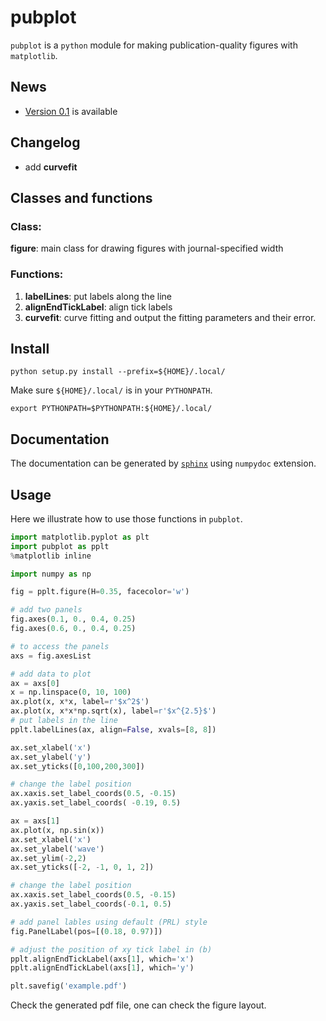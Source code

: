 # pubplot

`pubplot` is a `python` module for making publication-quality figures with `matplotlib`.

## News
* [Version 0.1](https://github.com/fengwangPhysics/pubplot/releases/tag/0.1) is available

## Changelog
* add **curvefit**

## Classes and functions
### Class:
**figure**: main class for drawing figures with journal-specified width

### Functions:
1. **labelLines**: put labels along the line
2. **alignEndTickLabel**: align tick labels
3. **curvefit**: curve fitting and output the fitting parameters and their error.

## Install
```
python setup.py install --prefix=${HOME}/.local/
```
Make sure `${HOME}/.local/` is in your `PYTHONPATH`.
```
export PYTHONPATH=$PYTHONPATH:${HOME}/.local/
```

## Documentation
The documentation can be generated by [`sphinx`](http://sphinx-doc.org/) using `numpydoc` extension.

## Usage
Here we illustrate how to use those functions in `pubplot`.

```python
import matplotlib.pyplot as plt
import pubplot as pplt
%matplotlib inline

import numpy as np
```

```python
fig = pplt.figure(H=0.35, facecolor='w')

# add two panels
fig.axes(0.1, 0., 0.4, 0.25)
fig.axes(0.6, 0., 0.4, 0.25)

# to access the panels
axs = fig.axesList

# add data to plot
ax = axs[0]
x = np.linspace(0, 10, 100)
ax.plot(x, x*x, label=r'$x^2$')
ax.plot(x, x*x*np.sqrt(x), label=r'$x^{2.5}$')
# put labels in the line
pplt.labelLines(ax, align=False, xvals=[8, 8])

ax.set_xlabel('x')
ax.set_ylabel('y')
ax.set_yticks([0,100,200,300])

# change the label position
ax.xaxis.set_label_coords(0.5, -0.15)
ax.yaxis.set_label_coords( -0.19, 0.5)

ax = axs[1]
ax.plot(x, np.sin(x))
ax.set_xlabel('x')
ax.set_ylabel('wave')
ax.set_ylim(-2,2)
ax.set_yticks([-2, -1, 0, 1, 2])

# change the label position
ax.xaxis.set_label_coords(0.5, -0.15)
ax.yaxis.set_label_coords(-0.1, 0.5)

# add panel lables using default (PRL) style
fig.PanelLabel(pos=[(0.18, 0.97)])

# adjust the position of xy tick label in (b)
pplt.alignEndTickLabel(axs[1], which='x')
pplt.alignEndTickLabel(axs[1], which='y')

plt.savefig('example.pdf')
```

Check the generated pdf file, one can check the figure layout.
